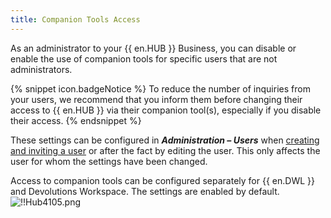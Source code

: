 ```yaml
---
title: Companion Tools Access
---
```

As an administrator to your {{ en.HUB }} Business, you can disable or enable the use of companion tools for specific users that are not administrators.  

{% snippet icon.badgeNotice %} 
To reduce the number of inquiries from your users, we recommend that you inform them before changing their access to {{ en.HUB }} via their companion tool(s), especially if you disable their access. 
{% endsnippet %}
 
These settings can be configured in ***Administration – Users*** when [creating and inviting a user](/hub/web-interface/hub-overview/administration/management/users/create-invite-users/) or after the fact by editing the user. This only affects the user for whom the settings have been changed.  

Access to companion tools can be configured separately for {{ en.DWL }} and Devolutions Workspace. The settings are enabled by default.  
![!!Hub4105.png](https://webdevolutions.azureedge.net/docs/en/hub/Hub4105.png) 